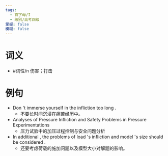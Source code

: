 ```yaml
---
tags:
  - 首字母/I
  - 级别/高考四级
掌握: false
模糊: false
---
```

# 词义
- #词性/n  伤害；打击
# 例句
- Don 't immerse yourself in the infliction too long .
	- 不要长时间沉浸在痛苦经历中。
- Analyses of Pressure Infliction and Safety Problems in Pressure Experimentations
	- 压力试验中的加压过程控制与安全问题分析
- In additional , the problems of load 's infliction and model 's size should be considered .
	- 还要考虑荷载的施加问题以及模型大小对解题的影响。
